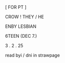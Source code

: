 [ FOR PT ]

CROW ! THEY / HE

ENBY LESBIAN

6TEEN (DEC 7.)

3 . 2 . 25


read byi / dni in strawpage
